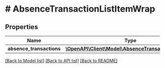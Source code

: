 # # AbsenceTransactionListItemWrap

## Properties

Name | Type | Description | Notes
------------ | ------------- | ------------- | -------------
**absence_transactions** | [**\OpenAPI\Client\Model\AbsenceTransactionListItem[]**](AbsenceTransactionListItem.md) |  | [optional]

[[Back to Model list]](../../README.md#models) [[Back to API list]](../../README.md#endpoints) [[Back to README]](../../README.md)
